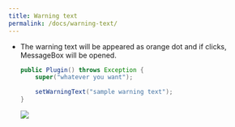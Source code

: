 ```yaml
---
title: Warning text
permalink: /docs/warning-text/
---
```


* The warning text will be appeared as orange dot and if clicks, MessageBox will be opened.
  ```java
  public Plugin() throws Exception {
      super("whatever you want");

      setWarningText("sample warning text");
  }
  ```

  ![]({{site.url}}/img/how-to-set-warning-text.png)
